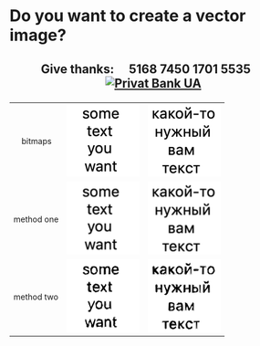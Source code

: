 # <p id="UP">Do you want to create a vector image?</p>

> 

## <p align="center">Give thanks:&ensp;&ensp; 5168 7450 1701 5535 &ensp;&ensp;<a href="https://en.privatbank.ua/all-ways-to-receive-send-an-international-transfer"><img src="https://upload.wikimedia.org/wikipedia/uk/f/ff/%D0%9B%D0%BE%D0%B3%D0%BE%D1%82%D0%B8%D0%BF_%D0%9F%D1%80%D0%B8%D0%B2%D0%B0%D1%8224.png" width = "25" alt="Privat Bank UA"> </a></p>

<table><tr><td>&ensp;&ensp;bitmaps</td>
<td><img src="https://github.com/syroiezhin/raster2vector/blob/main/image/eng.png" alt="eng" width="128" height="128"></td>
<td><img src="https://github.com/syroiezhin/raster2vector/blob/main/image/rus.png" alt="rus" width="128" height="128"></td></tr>

<tr><td>method one</td>
<td><img src="https://github.com/syroiezhin/raster2vector/blob/main/svg/eng%5Bf%5D.svg" alt="eng" width="128" height="128"></td>
<td><img src="https://github.com/syroiezhin/raster2vector/blob/main/svg/rus%5Bf%5D.svg" alt="rus" width="128" height="128"></td></tr>

<tr><td>method two</td>
<td><img src="https://github.com/syroiezhin/raster2vector/blob/main/svg/e%5Bs%5D.svg" alt="eng" width="128" height="128"></td>
<td><img src="https://github.com/syroiezhin/raster2vector/blob/main/svg/r%5Bs%5D.svg" alt="rus" width="128" height="128"></td></tr></table>
